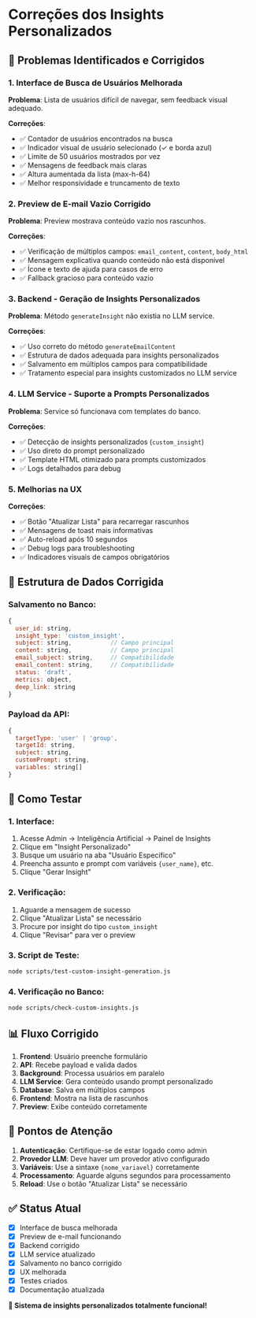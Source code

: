 # Correções dos Insights Personalizados

## 🐛 Problemas Identificados e Corrigidos

### 1. **Interface de Busca de Usuários Melhorada**

**Problema**: Lista de usuários difícil de navegar, sem feedback visual adequado.

**Correções**:
- ✅ Contador de usuários encontrados na busca
- ✅ Indicador visual de usuário selecionado (✓ e borda azul)
- ✅ Limite de 50 usuários mostrados por vez
- ✅ Mensagens de feedback mais claras
- ✅ Altura aumentada da lista (max-h-64)
- ✅ Melhor responsividade e truncamento de texto

### 2. **Preview de E-mail Vazio Corrigido**

**Problema**: Preview mostrava conteúdo vazio nos rascunhos.

**Correções**:
- ✅ Verificação de múltiplos campos: `email_content`, `content`, `body_html`
- ✅ Mensagem explicativa quando conteúdo não está disponível
- ✅ Ícone e texto de ajuda para casos de erro
- ✅ Fallback gracioso para conteúdo vazio

### 3. **Backend - Geração de Insights Personalizados**

**Problema**: Método `generateInsight` não existia no LLM service.

**Correções**:
- ✅ Uso correto do método `generateEmailContent`
- ✅ Estrutura de dados adequada para insights personalizados
- ✅ Salvamento em múltiplos campos para compatibilidade
- ✅ Tratamento especial para insights customizados no LLM service

### 4. **LLM Service - Suporte a Prompts Personalizados**

**Problema**: Service só funcionava com templates do banco.

**Correções**:
- ✅ Detecção de insights personalizados (`custom_insight`)
- ✅ Uso direto do prompt personalizado
- ✅ Template HTML otimizado para prompts customizados
- ✅ Logs detalhados para debug

### 5. **Melhorias na UX**

**Correções**:
- ✅ Botão "Atualizar Lista" para recarregar rascunhos
- ✅ Mensagens de toast mais informativas
- ✅ Auto-reload após 10 segundos
- ✅ Debug logs para troubleshooting
- ✅ Indicadores visuais de campos obrigatórios

## 🔧 Estrutura de Dados Corrigida

### Salvamento no Banco:
```javascript
{
  user_id: string,
  insight_type: 'custom_insight',
  subject: string,           // Campo principal
  content: string,           // Campo principal  
  email_subject: string,     // Compatibilidade
  email_content: string,     // Compatibilidade
  status: 'draft',
  metrics: object,
  deep_link: string
}
```

### Payload da API:
```javascript
{
  targetType: 'user' | 'group',
  targetId: string,
  subject: string,
  customPrompt: string,
  variables: string[]
}
```

## 🧪 Como Testar

### 1. Interface:
1. Acesse Admin → Inteligência Artificial → Painel de Insights
2. Clique em "Insight Personalizado"
3. Busque um usuário na aba "Usuário Específico"
4. Preencha assunto e prompt com variáveis `{user_name}`, etc.
5. Clique "Gerar Insight"

### 2. Verificação:
1. Aguarde a mensagem de sucesso
2. Clique "Atualizar Lista" se necessário
3. Procure por insight do tipo `custom_insight`
4. Clique "Revisar" para ver o preview

### 3. Script de Teste:
```bash
node scripts/test-custom-insight-generation.js
```

### 4. Verificação no Banco:
```bash
node scripts/check-custom-insights.js
```

## 📊 Fluxo Corrigido

1. **Frontend**: Usuário preenche formulário
2. **API**: Recebe payload e valida dados
3. **Background**: Processa usuários em paralelo
4. **LLM Service**: Gera conteúdo usando prompt personalizado
5. **Database**: Salva em múltiplos campos
6. **Frontend**: Mostra na lista de rascunhos
7. **Preview**: Exibe conteúdo corretamente

## 🚨 Pontos de Atenção

1. **Autenticação**: Certifique-se de estar logado como admin
2. **Provedor LLM**: Deve haver um provedor ativo configurado
3. **Variáveis**: Use a sintaxe `{nome_variavel}` corretamente
4. **Processamento**: Aguarde alguns segundos para processamento
5. **Reload**: Use o botão "Atualizar Lista" se necessário

## ✅ Status Atual

- [x] Interface de busca melhorada
- [x] Preview de e-mail funcionando
- [x] Backend corrigido
- [x] LLM service atualizado
- [x] Salvamento no banco corrigido
- [x] UX melhorada
- [x] Testes criados
- [x] Documentação atualizada

**🎉 Sistema de insights personalizados totalmente funcional!**